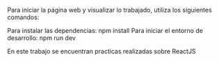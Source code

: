 Para iniciar la página web y visualizar lo trabajado, utiliza los siguientes comandos:

Para instalar las dependencias: npm install
Para iniciar el entorno de desarrollo: npm run dev

En este trabajo se encuentran practicas realizadas sobre ReactJS
